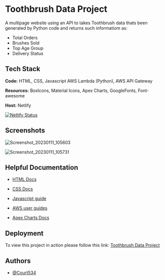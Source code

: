 
# Toothbrush Data Project

A multipage website using an API to takes Toothbrush data thats been generated by Python code and returns such informatiom as:
- Total Orders
- Brushes Sold
- Top Age Group
- Delivery Status

## Tech Stack

**Code:** HTML, CSS, Javascript AWS Lambda (Python), AWS API Gateway

**Resources:** BoxIcons, Material Icons, Apex Charts, GoogleFonts, Font-awesome

**Host:** Netlify

[![Netlify Status](https://api.netlify.com/api/v1/badges/71034613-7f84-4d23-aada-0fe613085771/deploy-status)](https://app.netlify.com/sites/toothbrush-data-project/deploys)

## Screenshots

![Screenshot_20230111_105603](https://user-images.githubusercontent.com/85391216/211790389-d25af326-e12e-487c-a46b-9ddd25f89e7b.png)

![Screenshot_20230111_105731](https://user-images.githubusercontent.com/85391216/211790482-100525b5-a1e8-4bc1-9488-1bd5f69ed822.png)

## Helpful Documentation

- [HTML Docs](https://developer.mozilla.org/en-US/docs/Web/HTML)

- [CSS Docs](https://developer.mozilla.org/en-US/docs/Web/CSS)

- [Javascript guide](https://developer.mozilla.org/en-US/docs/Web/JavaScript)

- [AWS user guides](https://docs.aws.amazon.com/)

- [Apex Charts Docs](https://apexcharts.com/docs/installation/)
## Deployment

To view this project in action please follow this link:
[Toothbrush Data Project](http://toothbrush-data-project.netlify.app/)


## Authors

- [@Court534](https://www.github.com/Court534)


